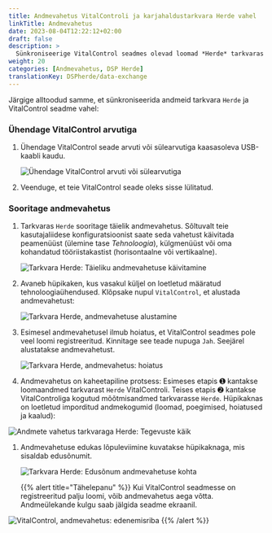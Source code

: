 ```yaml
---
title: Andmevahetus VitalControli ja karjahaldustarkvara Herde vahel
linkTitle: Andmevahetus
date: 2023-08-04T12:22:12+02:00
draft: false
description: >
  Sünkroniseerige VitalControl seadmes olevad loomad *Herde* tarkvaras hallatavate loomadega ja edastage VitalControl seadmega mõõdetud väärtused *Herde* tarkvarasse.
weight: 20
categories: [Andmevahetus, DSP Herde]
translationKey: DSPherde/data-exchange
---
```

Järgige alltoodud samme, et sünkroniseerida andmeid tarkvara `Herde` ja VitalControl seadme vahel:

### Ühendage VitalControl arvutiga

1. Ühendage VitalControl seade arvuti või sülearvutiga kaasasoleva USB-kaabli kaudu.

   ![Ühendage VitalControl arvuti või sülearvutiga](/images/synchronisation/connect-to-pc.svg "Ühendage VitalControl arvutiga")

1. Veenduge, et teie VitalControl seade oleks sisse lülitatud.

### Sooritage andmevahetus

1. Tarkvaras `Herde` sooritage täielik andmevahetus. Sõltuvalt teie kasutajaliidese konfiguratsioonist saate seda vahetust käivitada peamenüüst (ülemine tase _Tehnoloogia_), külgmenüüst või oma kohandatud tööriistakastist (horisontaalne või vertikaalne).

   ![Tarkvara Herde: Täieliku andmevahetuse käivitamine](../screenshots/data-exchange.png "Herde: Andmevahetuse käivitamine")

1. Avaneb hüpikaken, kus vasakul küljel on loetletud määratud tehnoloogiaühendused. Klõpsake nupul `VitalControl`, et alustada andmevahetust:

   ![Tarkvara Herde, andmevahetuse alustamine](../screenshots/start-transfer.png "Herde: Alusta andmevahetust")

1. Esimesel andmevahetusel ilmub hoiatus, et VitalControl seadmes pole veel loomi registreeritud. Kinnitage see teade nupuga `Jah`. Seejärel alustatakse andmevahetust.

   ![Tarkvara Herde, andmevahetus: hoiatus](../screenshots/warning.png "Andmevahetus: hoiatus")

1. Andmevahetus on kaheetapiline protsess: Esimeses etapis ➊ kantakse loomaandmed tarkvarast `Herde` VitalControli. Teises etapis ➋ kantakse VitalControliga kogutud mõõtmisandmed tarkvarasse `Herde`. Hüpikaknas on loetletud imporditud andmekogumid (loomad, poegimised, hoiatused ja kaalud):

![Andmete vahetus tarkvaraga Herde: Tegevuste käik](../screenshots/data-transfer.png "Andmete vahetus: Tegevuste käik")

1. Andmevahetuse edukas lõpuleviimine kuvatakse hüpikaknaga, mis sisaldab edusõnumit.

   ![Tarkvara Herde: Edusõnum andmevahetuse kohta](../screenshots/success-message.png "Herde: Edusõnum andmevahetuse kohta")

    {{% alert title="Tähelepanu" %}}
Kui VitalControl seadmesse on registreeritud palju loomi, võib andmevahetus aega võtta. Andmeülekande kulgu saab jälgida seadme ekraanil.

![VitalControl, andmevahetus: edenemisriba](../../vcsynchronizer/images/import-animals/data-transfer.png "VitalControl: andmevahetuse edenemisriba")
    {{% /alert %}}
